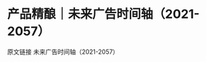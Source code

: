 # 产品精酿｜未来广告时间轴（2021-2057）

<ResourceGroupTitle>原文链接</ResourceGroupTitle>
<BadgeLink colorScheme='blue' badgeText='产品精酿' href='https://mp.weixin.qq.com/s/Gwr6Ac4uIwoa6Rptb23Fiw'>未来广告时间轴（2021-2057）</BadgeLink>
